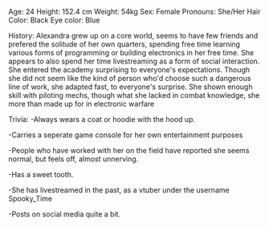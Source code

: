 Age: 24
Height: 152.4 cm
Weight: 54kg
Sex: Female
Pronouns: She/Her
Hair Color: Black
Eye color: Blue

History: Alexandra grew up on a core world, seems to have few friends and prefered the solitude of her own quarters, spending free time learning various forms of programming or building electronics in her free time. She appears to also spend her time livestreaming as a form of social interaction. 
She entered the academy surprising to everyone's expectations. Though she did not seem like the kind of person who'd choose such a dangerous line of work, she adapted fast, to everyone's surprise. She shown enough skill with piloting mechs, though what she lacked in combat knowledge, she more than made up for in electronic warfare

Trivia:
-Always wears a coat or hoodie with the hood up.

-Carries a seperate game console for her own entertainment purposes

-People who have worked with her on the field have reported she seems normal, but feels off, almost unnerving.

-Has a sweet tooth.

-She has livestreamed in the past, as a vtuber under the username Spooky_Time

-Posts on social media quite a bit.
